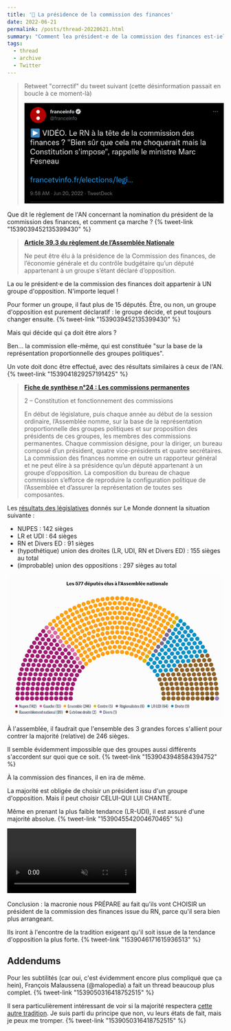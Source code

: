 ```yaml
---
title: '🧶 La présidence de la commission des finances'
date: 2022-06-21
permalink: /posts/thread-20220621.html
summary: "Comment lea président·e de la commission des finances est-iel vraiment élu·e ?"
tags:
  - thread
  - archive
  - Twitter
---
```


> Retweet "correctif" du tweet suivant (cette désinformation passait en boucle à ce moment-là)
>
> [![Capture d'un tweet de @franceinfo du 20 juin 2022 : ▶ VIDÉO. Le RN à la tête de la commission des finances ? "Bien sûr que cela me choquerait mais la Constitution s'impose", rappelle le ministre Marc Fesneau](/static/img/tweets/franceinfo-20220620.png)](https://twitter.com/franceinfo/status/1538793354368110593)

Que dit le règlement de l'AN concernant la nomination du président de la commission des finances, et comment ça marche ?
{% tweet-link "1539039452135399430" %}

> **[Article 39.3 du règlement de l’Assemblée Nationale](https://assemblee-nationale.fr/dyn/15/divers/texte_reference/02_reglement_assemblee_nationale#D_Article_39)**
>
> Ne peut être élu à la présidence de la Commission des finances, de l’économie générale et du contrôle budgétaire qu’un député appartenant à un groupe s’étant déclaré d’opposition.

La ou le président·e de la commission des finances doit appartenir à UN groupe d'opposition. N'importe lequel !

Pour former un groupe, il faut plus de 15 députés.
Être, ou non, un groupe d'opposition est purement déclaratif : le groupe décide, et peut toujours changer ensuite.
{% tweet-link "1539039452135399430" %}

Mais qui décide qui ça doit être alors ?

Ben... la commission elle-même, qui est constituée "sur la base de la représentation proportionnelle des groupes politiques".

Un vote doit donc être effectué, avec des résultats similaires à ceux de l'AN.
{% tweet-link "1539041829257191425" %}

> **[Fiche de synthèse n°24 : Les commissions permanentes](https://www2.assemblee-nationale.fr/decouvrir-l-assemblee/role-et-pouvoirs-de-l-assemblee-nationale/les-organes-de-l-assemblee-nationale/les-commissions-permanentes)**
>
> 2 – Constitution et fonctionnement des commissions
>
> En début de législature, puis chaque année au début de la session ordinaire, l’Assemblée nomme, sur la base de la représentation proportionnelle des groupes politiques et sur proposition des présidents de ces groupes, les membres des commissions permanentes. Chaque commission désigne, pour la diriger, un bureau composé d’un président, quatre vice-présidents et quatre secrétaires. La commission des finances nomme en outre un rapporteur général et ne peut élire à sa présidence qu’un député appartenant à un groupe d’opposition. La composition du bureau de chaque commission s’efforce de reproduire la configuration politique de l’Assemblée et d’assurer la représentation de toutes ses composantes.

Les [résultats des législatives](https://www.lemonde.fr/les-decodeurs/article/2022/06/20/carte-des-resultats-des-legislatives-les-deputes-elus-circonscription-par-circonscription_6131057_4355771.html) donnés sur Le Monde donnent la situation suivante :

- NUPES : 142 sièges
- LR et UDI : 64 sièges
- RN et Divers ED : 91 sièges
- (hypothétique) union des droites (LR, UDI, RN et Divers ED) : 155 sièges au total
- (improbable) union des oppositions : 297 sièges au total

![Capture d'une illustration du site Le Monde pour l'article "Carte des résultats des élections législatives 2022 : les députés élus, circonscription par circonscription". Sont représentés les 577 députés élus à l'assemblée nationale, en arc de cercle.](/static/img/tweets/20220621-assemblee.png)

À l'assemblée, il faudrait que l'ensemble des 3 grandes forces s'allient pour contrer la majorité (relative) de 246 sièges.

Il semble évidemment impossible que des groupes aussi différents s'accordent sur quoi que ce soit.
{% tweet-link "1539043948584394752" %}

À la commission des finances, il en ira de même.

La majorité est obligée de choisir un président issu d'un groupe d'opposition. Mais il peut choisir CELUI-QUI LUI CHANTE.

Même en prenant la plus faible tendance (LR-UDI), il est assuré d'une majorité absolue.
{% tweet-link "1539045542004670465" %}

<video autoplay loop muted playsinline style="max-width: 300px" src="https://media.tenor.com/ysNkxVXVtoUAAAPo/mr-bean-bean.mp4"></video>

Conclusion : la macronie nous PRÉPARE au fait qu'ils vont CHOISIR un président de la commission des finances issue du RN, parce qu'il sera bien plus arrangeant.

Ils iront à l'encontre de la tradition exigeant qu'il soit issue de la tendance d'opposition la plus forte.
{% tweet-link "1539046171615936513" %}

## Addendums

Pour les subtilités (car oui, c'est évidemment encore plus compliqué que ça hein), François Malaussena (@malopedia) a fait un thread beaucoup plus complet.
{% tweet-link "1539050316418752515" %}

Il sera particulièrement intéressant de voir si la majorité respectera [cette autre tradition](https://twitter.com/malopedia/status/1538944846362251275). Je suis parti du principe que non, vu leurs états de fait, mais je peux me tromper.
{% tweet-link "1539050316418752515" %}
